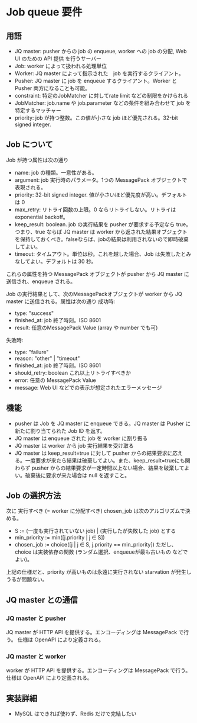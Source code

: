 # Job queue 要件

## 用語
- JQ master: pusher からの job の enqueue, worker への job の分配, Web UI のための API 提供 を行うサーバー 
- Job: worker によって扱われる処理単位
- Worker: JQ master によって指示された　job を実行するクライアント。
- Pusher: JQ master に job を enqueue するクライアント。Worker と Pusher 両方になることも可能。
- constraint: 特定のJobMatcher に対してrate limit などの制限をかけられる
- JobMatcher: job.name や job.parameter などの条件を組み合わせて job を特定するマッチャー
- priority: job が持つ整数。この値が小さな job ほど優先される。32-bit signed integer.

## Job について
Job が持つ属性は次の通り
- name: job の種類。一意性がある。
- argument: job 実行時のパラメータ。1つの MessagePack オブジェクトで表現される。
- priority: 32-bit signed integer. 値が小さいほど優先度が高い。デフォルトは 0
- max_retry: リトライ回数の上限。0 ならリトライしない。リトライは exponential backoff。
- keep_result: boolean. job の実行結果を pusher が要求する予定なら true。つまり、true ならば JQ master は worker から返された結果オブジェクトを保持しておくべき。falseならば、jobの結果は利用されないので即時破棄してよい。
- timeout: タイムアウト。単位は秒。これを越した場合、Job は失敗したとみなしてよい。デフォルトは 30 秒。

これらの属性を持つ MessagePack オブジェクトが pusher から JQ master に送信され、enqueue される。

Job の実行結果として、次のMessagePackオブジェクトが worker から JQ master に送信される。属性は次の通り
成功時:
- type: "success"
- finished_at: job 終了時刻。ISO 8601
- result: 任意のMessagePack Value (array や number でも可)

失敗時:
- type: "failure"
- reason: "other" | "timeout"
- finished_at: job 終了時刻。ISO 8601
- should_retry: boolean これ以上リトライすべきか
- error: 任意の MessagePack Value
- message: Web UI などでの表示が想定されたエラーメッセージ

## 機能
- pusher は Job を JQ master に enqueue できる。JQ master は Pusher に新たに割り当てられた Job ID を返す。
- JQ master は enqueue された job を worker に割り振る
- JQ master は worker から job 実行結果を受け取る
- JQ master は keep_result=true に対して pusher からの結果要求に応える。一度要求が来たら結果は破棄してよい。また、keep_result=trueにも関わらず pusher からの結果要求が一定時間以上ない場合、結果を破棄してよい。破棄後に要求が来た場合は null を返すこと。

## Job の選択方法
次に 実行すべき (= worker に分配すべき) chosen_job は次のアルゴリズムで決める。
- S := (一度も実行されていない job) | (実行したが失敗した job) とする
- min_priority := min([j.priority | j ∈ S])
- chosen_job := choice([j | j ∈ S, j.priority == min_priority])
ただし、 choice は実装依存の関数 (ランダム選択、enqueueが最も古いもの などでよい)。

上記の仕様だと、priority が高いものは永遠に実行されない starvation が発生しうるが問題ない。

## JQ master との通信

### JQ master と pusher
JQ master が HTTP API を提供する。エンコーディングは MessagePack で行う。
仕様は OpenAPI により定義される。

### JQ master と worker
worker が HTTP API を提供する。エンコーディングは MessagePack で行う。
仕様は OpenAPI により定義される。

## 実装詳細
- MySQL はできれば使わず、Redis だけで完結したい

